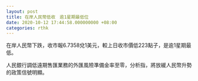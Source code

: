 ```yaml
---
layout: post
title: 在岸人民幣低收　逾1星期最低位
date: 2020-10-12 17:44:58.000000000 +08:00
categories: rthk
---
```


在岸人民幣下跌，收市報6.7358兌1美元，較上日收市價低223點子，是逾1星期最低。

人民銀行調低遠期售匯業務的外匯風險準備金率至零，分析指，將放緩人民幣升勢的政策信號明顯。
